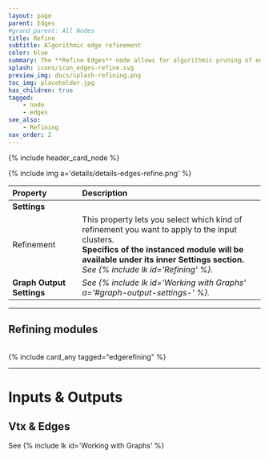 ```yaml
---
layout: page
parent: Edges
#grand_parent: All Nodes
title: Refine
subtitle: Algorithmic edge refinement
color: blue
summary: The **Refine Edges** node allows for algorithmic pruning of edges, in order to enforce specific properties in.
splash: icons/icon_edges-refine.svg
preview_img: docs/splash-refining.png
toc_img: placeholder.jpg
has_children: true
tagged:
    - node
    - edges
see_also: 
    - Refining
nav_order: 2
---
```


{% include header_card_node %}

{% include img a='details/details-edges-refine.png' %} 

| Property       | Description          |
|:-------------|:------------------|
|**Settings**||
| Refinement           | This property lets you select which kind of refinement you want to apply to the input clusters.<br>**Specifics of the instanced module will be available under its inner Settings section.**<br>*See {% include lk id='Refining' %}.*  |
| **Graph Output Settings**           | *See {% include lk id='Working with Graphs' a='#graph-output-settings-' %}.* |

---
## Refining modules
<br>
{% include card_any tagged="edgerefining" %}

---
# Inputs & Outputs
## Vtx & Edges
See {% include lk id='Working with Graphs' %}
